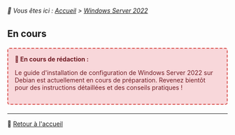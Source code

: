 <link rel="stylesheet" type="text/css" href="/assets/css/purple-theme.css">

###### 📂 Vous êtes ici : [Accueil](index.md) > [Windows Server 2022](./index.md)

## En cours

<div style="border: 2px dashed #d9534f; border-radius: 5px; padding: 15px; margin: 20px 0; background-color: #f8d7da; color: #721c24;">
  <strong>🚧 En cours de rédaction :</strong>
  <p>Le guide d'installation de configuration de Windows Server 2022 sur Debian est actuellement en cours de préparation. Revenez bientôt pour des instructions détaillées et des conseils pratiques !</p>
</div>

---

🔗 [Retour à l'accueil](../../index.md)
